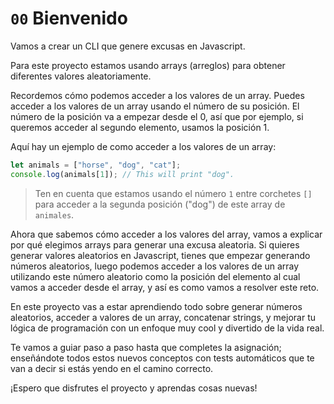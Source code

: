 # `00` Bienvenido

Vamos a crear un CLI que genere excusas en Javascript.

Para este proyecto estamos usando arrays (arreglos) para obtener diferentes valores aleatoriamente.

Recordemos cómo podemos acceder a los valores de un array. Puedes acceder a los valores de un array usando el número de su posición. El número de la posición va a empezar desde el 0, así que por ejemplo, si queremos acceder al segundo elemento, usamos la posición 1.  

Aquí hay un ejemplo de como acceder a los valores de un array:

```js
let animals = ["horse", "dog", "cat"];
console.log(animals[1]); // This will print "dog".
```

> Ten en cuenta que estamos usando el número `1` entre corchetes `[]` para acceder a la segunda posición ("dog") de este array de `animales`.

Ahora que sabemos cómo acceder a los valores del array, vamos a explicar por qué elegimos arrays para generar una excusa aleatoria. Si quieres generar valores aleatorios en Javascript, tienes que empezar generando números aleatorios, luego podemos acceder a los valores de un array utilizando este número aleatorio como la posición del elemento al cual vamos a acceder desde el array, y así es como vamos a resolver este reto.

En este proyecto vas a estar aprendiendo todo sobre generar números aleatorios, acceder a valores de un array, concatenar strings, y mejorar tu lógica de programación con un enfoque muy cool y divertido de la vida real.

Te vamos a guiar paso a paso hasta que completes la asignación; enseñándote todos estos nuevos conceptos con tests automáticos que te van a decir si estás yendo en el camino correcto.

¡Espero que disfrutes el proyecto y aprendas cosas nuevas!







